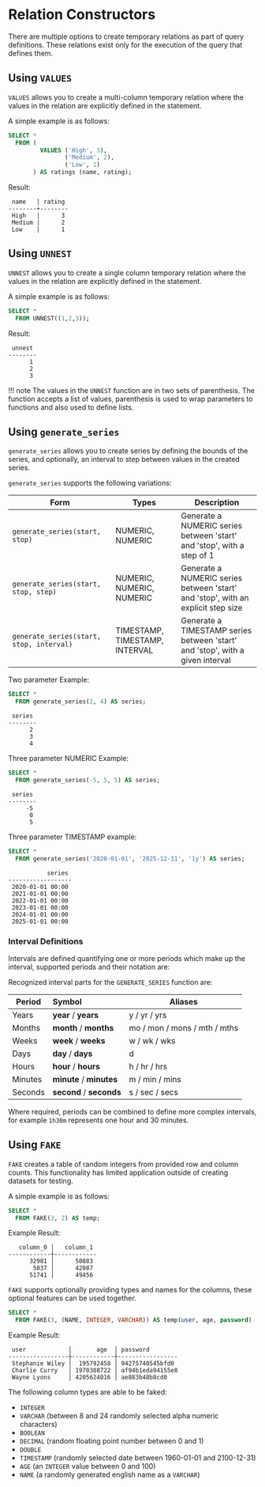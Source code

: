 # Relation Constructors

There are multiple options to create temporary relations as part of query definitions. These relations exist only for the execution of the query that defines them.

## Using `VALUES`

`VALUES` allows you to create a multi-column temporary relation where the values in the relation are explicitly defined in the statement.

A simple example is as follows:

~~~sql
SELECT * 
  FROM (
         VALUES ('High', 3),
                ('Medium', 2),
                ('Low', 1)
       ) AS ratings (name, rating);
~~~

Result:

~~~
 name   | rating
--------+--------
 High   |      3
 Medium |      2
 Low    |      1
~~~

## Using `UNNEST`

`UNNEST` allows you to create a single column temporary relation where the values in the relation are explicitly defined in the statement.

A simple example is as follows:

~~~sql
SELECT *
  FROM UNNEST((1,2,3));
~~~

Result:

~~~
 unnest 
--------
      1
      2
      3
~~~

!!! note
    The values in the `UNNEST` function are in two sets of parenthesis. The function accepts a list of values, parenthesis is used to wrap parameters to functions and also used to define lists.

## Using `generate_series`

`generate_series` allows you to create series by defining the bounds of the series, and optionally, an interval to step between values in the created series. 

`generate_series` supports the following variations:

Form                                 | Types   | Description
------------------------------------ | ------- | --------------------------
`generate_series(start, stop)`       | NUMERIC, NUMERIC | Generate a NUMERIC series between 'start' and 'stop', with a step of 1
`generate_series(start, stop, step)` | NUMERIC, NUMERIC, NUMERIC | Generate a NUMERIC series between 'start' and 'stop', with an explicit step size
`generate_series(start, stop, interval)` | TIMESTAMP, TIMESTAMP, INTERVAL | Generate a TIMESTAMP series between 'start' and 'stop', with a given interval

Two parameter Example:

~~~sql
SELECT *
  FROM generate_series(2, 4) AS series;
~~~
~~~
 series 
--------
      2
      3
      4
~~~

Three parameter NUMERIC Example:

~~~sql
SELECT *
  FROM generate_series(-5, 5, 5) AS series;
~~~
~~~
 series 
--------
     -5
      0
      5
~~~

Three parameter TIMESTAMP example:

~~~sql
SELECT *
  FROM generate_series('2020-01-01', '2025-12-31', '1y') AS series;
~~~
~~~
           series 
------------------
 2020-01-01 00:00
 2021-01-01 00:00
 2022-01-01 00:00
 2023-01-01 00:00
 2024-01-01 00:00
 2025-01-01 00:00
~~~

### Interval Definitions

Intervals are defined quantifying one or more periods which make up the interval, supported periods and their notation are:

Recognized interval parts for the `GENERATE_SERIES` function are:

Period  | Symbol                   | Aliases
------- | :----------------------- | ----
Years   | **year** / **years**     | y / yr / yrs
Months  | **month** / **months**   | mo / mon / mons / mth / mths
Weeks   | **week** / **weeks**     | w / wk / wks
Days    | **day** / **days**       | d
Hours   | **hour** / **hours**     | h / hr / hrs
Minutes | **minute** / **minutes** | m / min / mins 
Seconds | **second** / **seconds** | s / sec / secs

Where required, periods can be combined to define more complex intervals, for example `1h30m` represents one hour and 30 minutes.

## Using `FAKE`

`FAKE` creates a table of random integers from provided row and column counts. This functionality has limited application outside of creating datasets for testing.

A simple example is as follows:

~~~sql
SELECT * 
  FROM FAKE(3, 2) AS temp; 
~~~

Example Result:

~~~
   column_0 │   column_1 
------------┼------------
      32981 │      50883
       5037 │      42087
      51741 │      49456
~~~

`FAKE` supports optionally providing types and names for the columns, these optional features can be used together.

~~~sql
SELECT *
  FROM FAKE(3, (NAME, INTEGER, VARCHAR)) AS temp(user, age, password)
~~~

Example Result:

~~~
 user            │       age  │ password
-----------------┼------------┼-----------------
 Stephanie Wiley │  195792458 │ 94275740545bfd0 
 Charlie Curry   │ 1970388722 │ af94b1eda94155e8
 Wayne Lyons     │ 4205624016 │ ae883b48b8cd0   
~~~

The following column types are able to be faked:
- `INTEGER`
- `VARCHAR` (between 8 and 24 randomly selected alpha numeric characters)
- `BOOLEAN`
- `DECIMAL` (random floating point number between 0 and 1)
- `DOUBLE`
- `TIMESTAMP` (randomly selected date between 1960-01-01 and 2100-12-31)
- `AGE` (an `INTEGER` value between 0 and 100)
- `NAME` (a randomly generated english name as a `VARCHAR`)